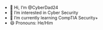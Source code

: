 - 👋 Hi, I’m @CyberDad24
- 👀 I’m interested in Cyber Security
- 🌱 I’m currently learning CompTIA Security+
- 😄 Pronouns: He/Him
<!---
CyberDad24/CyberDad24 is a ✨ special ✨ repository because its `README.md` (this file) appears on your GitHub profile.
You can click the Preview link to take a look at your changes.
--->
